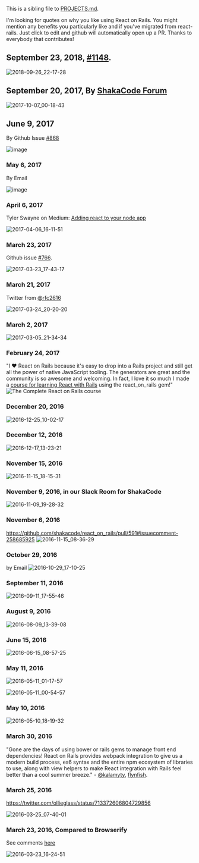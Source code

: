 This is a sibling file to [PROJECTS.md](./PROJECTS.md).

I'm looking for quotes on why you like using React on Rails. You might mention any benefits you particularly like and if you've migrated from react-rails. Just click to edit and github will automatically open up a PR. Thanks to everybody that contributes!

## September 23, 2018, [#1148](https://github.com/shakacode/react_on_rails/issues/1148#issue-363039856).

![2018-09-26_22-17-28](https://user-images.githubusercontent.com/1118459/46132537-ffe40e00-c1d9-11e8-8bbc-868370fcb8f9.png)

## September 20, 2017, By [ShakaCode Forum](https://forum.shakacode.com/t/new-ror-users-inbound/1014)

![2017-10-07_00-18-43](https://user-images.githubusercontent.com/1118459/31306902-341a537a-aaf5-11e7-8014-28c126a7c975.png)

## June 9, 2017
By Github Issue [#868](https://github.com/shakacode/react_on_rails/issues/868)

![image](https://user-images.githubusercontent.com/1118459/26994714-9aac5bb4-4d1d-11e7-8091-a3b08da9b319.png)

### May 6, 2017
By Email

![image](https://cloud.githubusercontent.com/assets/1118459/25869348/b1bd27ce-349b-11e7-912c-11d05ab2bf4d.png)

### April 6, 2017
Tyler Swayne on Medium: [Adding react to your node app](https://medium.com/@Tswaynee/adding-react-to-your-node-app-8707c5464b3)

![2017-04-06_16-11-51](https://cloud.githubusercontent.com/assets/1118459/24786595/75bb2b9c-1afe-11e7-8051-8c9046c4e007.png)

### March 23, 2017
Github issue [#766](https://github.com/shakacode/react_on_rails/issues/766).

![2017-03-23_17-43-17](https://cloud.githubusercontent.com/assets/1118459/24279884/badab166-0ff0-11e7-87ab-94253f55a3d9.png)

### March 21, 2017
Twitter from [@rfc2616](https://twitter.com/rfc2616)

![2017-03-24_20-20-20](https://cloud.githubusercontent.com/assets/1118459/24319983/7adfd57a-10cf-11e7-9a50-5c23d5d5bcab.png)

### March 2, 2017
![2017-03-05_21-34-34](https://cloud.githubusercontent.com/assets/1118459/23600716/0d8c40d6-01ec-11e7-998d-4ce9e6abcacb.png)

### February 24, 2017
"I ❤️ React on Rails because it's easy to drop into a Rails project and still get all the power of native JavaScript tooling. The generators are great and the community is so awesome and welcoming. In fact, I love it so much I made a [course for learning React with Rails](https://goo.gl/uzu36X) using the react_on_rails gem!"
![The Complete React on Rails course](https://raw.githubusercontent.com/learnetto/calreact/whyror/public/why_react_on_rails_gem.png)

### December 20, 2016
![2016-12-25_10-02-17](https://cloud.githubusercontent.com/assets/1118459/21472700/70242a1e-ca89-11e6-9522-fb45f7835bbb.png)

### December 12, 2016
![2016-12-17_13-23-21](https://cloud.githubusercontent.com/assets/1118459/21290377/1adacdf2-c45c-11e6-97c1-f726ab749b2d.png)

### November 15, 2016
![2016-11-15_18-15-31](https://cloud.githubusercontent.com/assets/1118459/20334680/23eaab0c-ab60-11e6-8830-8528c2f829a3.png)

### November 9, 2016, in our Slack Room for ShakaCode
![2016-11-09_19-28-32](https://cloud.githubusercontent.com/assets/1118459/20163679/405229ca-a6b3-11e6-8dff-6dc3f59bf341.png)

### November 6, 2016
https://github.com/shakacode/react_on_rails/pull/591#issuecomment-258685925
![2016-11-15_08-36-29](https://cloud.githubusercontent.com/assets/1118459/20318599/ec4882b0-ab0e-11e6-83e2-7f398e2cdf5b.png)

### October 29, 2016
by Email
![2016-10-29_17-10-25](https://cloud.githubusercontent.com/assets/1118459/20163712/72307a82-a6b3-11e6-9c46-aee526192b23.png)

### September 11, 2016
![2016-09-11_17-55-46](https://cloud.githubusercontent.com/assets/1118459/18424209/0c8bdade-7849-11e6-96a7-3b58b26308ce.png)

### August 9, 2016
![2016-08-09_13-39-08](https://cloud.githubusercontent.com/assets/1118459/17543077/bf7c2c6a-5e69-11e6-8370-d714015c0296.png)

### June 15, 2016
![2016-06-15_08-57-25](https://cloud.githubusercontent.com/assets/1118459/16093324/33077310-32d7-11e6-88f3-69aa73bd7d9f.png)

### May 11, 2016 
![2016-05-11_01-17-57](https://cloud.githubusercontent.com/assets/1118459/15179255/47418adc-1716-11e6-975e-c659a7de54d7.png)

![2016-05-11_00-54-57](https://cloud.githubusercontent.com/assets/1118459/15178739/1549ec2a-1713-11e6-961c-dc064186fc69.png)

### May 10, 2016
![2016-05-10_18-19-32](https://cloud.githubusercontent.com/assets/1118459/15170483/f00e344c-16e1-11e6-93f6-ded2637b227b.png)

### March 30, 2016
"Gone are the days of using bower or rails gems to manage front end dependencies! React on Rails provides webpack integration to give us a modern build process, es6 syntax and the entire npm ecosystem of libraries to use, along with view helpers to make React integration with Rails feel better than a cool summer breeze." - [@kalamyty](https://twitter.com/kalamyty), [flynfish](https://github.com/flynfish).

### March 25, 2016
https://twitter.com/ollieglass/status/713372606804729856

![2016-03-25_07-40-01](https://cloud.githubusercontent.com/assets/1118459/14053652/d05480f0-f276-11e5-9d9a-62d1146cd82d.png)

### March 23, 2016, Compared to Browserify
See comments [here](https://lorefnon.me/2015/11/15/a-minimal-setup-for-using-es6-modules-in-rails.html)

![2016-03-23_16-24-51](https://cloud.githubusercontent.com/assets/1118459/14006786/ebf8cac2-f114-11e5-80f9-4a6d437dd071.png)

